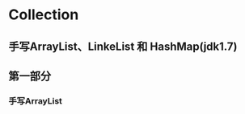 Collection
============
手写ArrayList、LinkeList 和 HashMap(jdk1.7)
----------------------------------
第一部分
-----------
### 手写ArrayList


